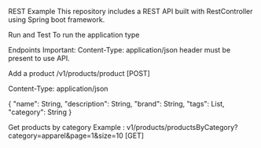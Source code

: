 REST Example
This repository includes a  REST API built with RestController using Spring boot framework.

Run and Test
To run the application type

Endpoints
Important: Content-Type: application/json header must be present to use API.


Add a product
/v1/products/product [POST]

Content-Type: application/json

{
	"name": String,
	"description": String,
	"brand": String,
	"tags": List,
	"category": String
}

Get products by category
Example : v1/products/productsByCategory?category=apparel&page=1&size=10 [GET]
